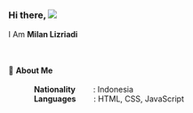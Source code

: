 ### Hi there, ![](https://user-images.githubusercontent.com/18350557/176309783-0785949b-9127-417c-8b55-ab5a4333674e.gif)
I Am
<b>Milan Lizriadi</b>

<br><br>🧑 **About Me** <br><br>
&emsp;&emsp;&emsp; **Nationality**&emsp;&emsp;&nbsp;: Indonesia<br>
&emsp;&emsp;&emsp; **Languages**&emsp;&emsp;&nbsp;: HTML, CSS, JavaScript<br>
